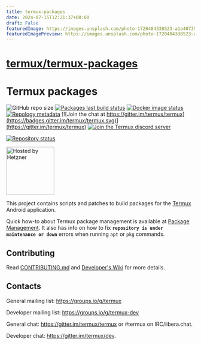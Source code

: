 ```yaml
---
title: termux-packages
date: 2024-07-15T12:21:37+08:00
draft: False
featuredImage: https://images.unsplash.com/photo-1720484338523-a1a407358b22?ixid=M3w0NjAwMjJ8MHwxfHJhbmRvbXx8fHx8fHx8fDE3MjEwMTcxNjl8&ixlib=rb-4.0.3
featuredImagePreview: https://images.unsplash.com/photo-1720484338523-a1a407358b22?ixid=M3w0NjAwMjJ8MHwxfHJhbmRvbXx8fHx8fHx8fDE3MjEwMTcxNjl8&ixlib=rb-4.0.3
---
```


# [termux/termux-packages](https://github.com/termux/termux-packages)

# Termux packages

![GitHub repo size](https://img.shields.io/github/repo-size/termux/termux-packages)
[![Packages last build status](https://github.com/termux/termux-packages/workflows/Packages/badge.svg)](https://github.com/termux/termux-packages/actions)
[![Docker image status](https://github.com/termux/termux-packages/workflows/Docker%20image/badge.svg)](https://hub.docker.com/r/termux/package-builder)
[![Repology metadata](https://github.com/termux/repology-metadata/workflows/Repology%20metadata/badge.svg)](https://repology.org/repository/termux)
[![Join the chat at https://gitter.im/termux/termux](https://badges.gitter.im/termux/termux.svg)](https://gitter.im/termux/termux)
[![Join the Termux discord server](https://img.shields.io/discord/641256914684084234.svg?label=&logo=discord&logoColor=ffffff&color=5865F2)](https://discord.gg/HXpF69X)

[![Repository status](https://repology.org/badge/repository-big/termux.svg)](https://repology.org/repository/termux)

<img src=".github/static/hosted-by-hetzner.png" alt="Hosted by Hetzner" width="128px"></img>

This project contains scripts and patches to build packages for the [Termux](https://github.com/termux/termux-app)
Android application.

Quick how-to about Termux package management is available at [Package Management](https://github.com/termux/termux-packages/wiki/Package-Management). It also has info on how to fix **`repository is under maintenance or down`** errors when running `apt` or `pkg` commands.

## Contributing

Read [CONTRIBUTING.md](/CONTRIBUTING.md) and [Developer's Wiki](https://github.com/termux/termux-packages/wiki) for more details.

## Contacts

General mailing list: https://groups.io/g/termux

Developer mailing list: https://groups.io/g/termux-dev

General chat: https://gitter.im/termux/termux or #termux on IRC/libera.chat.

Developer chat: https://gitter.im/termux/dev.
